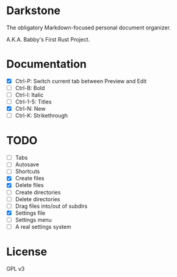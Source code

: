Darkstone
=========

The obligatory Markdown-focused personal document organizer.

A.K.A. Babby's First Rust Project.

Documentation
=============

- [x] Ctrl-P: Switch current tab between Preview and Edit
- [ ] Ctrl-B: Bold
- [ ] Ctrl-I: Italic
- [ ] Ctrl-1-5: Titles
- [x] Ctrl-N: New
- [ ] Ctrl-K: Strikethrough

TODO
====

- [ ] Tabs
- [ ] Autosave
- [ ] Shortcuts
- [x] Create files
- [x] Delete files
- [ ] Create directories
- [ ] Delete directories
- [ ] Drag files into/out of subdirs
- [x] Settings file
- [ ] Settings menu
- [ ] A real settings system

License
=======

GPL v3